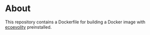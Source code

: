 # About

This repository contains a Dockerfile for building a Docker image with
[ecoevolity](http://phyletica.org/ecovolity)
preinstalled.
